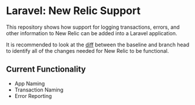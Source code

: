 # Laravel: New Relic Support

This repository shows how support for logging transactions, errors, and
other information to New Relic can be added into a Laravel application.


It is recommended to look at the [diff] between the baseline and branch head
to identify all of the changes needed for New Relic to be functional.


## Current Functionality

- App Naming
- Transaction Naming
- Error Reporting


<!-- Links -->
[diff]: https://github.com/adduc/exercise-laravel-new-relic/compare/c7e340c496e8a7fb9c185654bdfb830ef3378edf...main